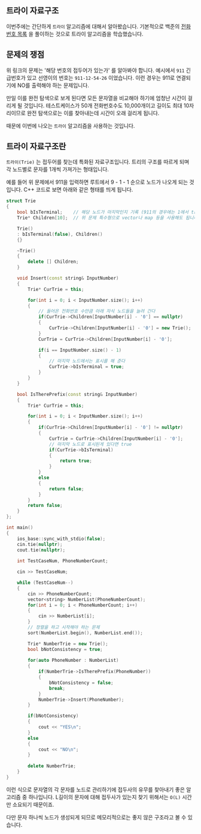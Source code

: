 ## 트라이 자료구조

이번주에는 간단하게 `트라이` 알고리즘에 대해서 알아봤습니다. 기본적으로 백준의 [전화번호 목록](https://www.acmicpc.net/problem/5052) 을 풀이하는 것으로 트라이 알고리즘을 학습했습니다.

## 문제의 쟁점

위 링크의 문제는 '해당 번호의 접두어가 있는가' 를 알아봐야 합니다. 예시에서 `911` 긴급번호가 있고 선영이의 번호는 `911-12-54-26` 이었습니다. 이런 경우는 911로 연결되기에 NO를 출력해야 하는 문제입니다.

만일 이를 완전 탐색으로 보게 된다면 모든 문자열을 비교해야 하기에 엄청난 시간이 걸리게 될 것입니다. 테스트케이스가 50개 전화번호수도 10,000개이고 길이도 최대 10자리이므로 완전 탐색으로는 이를 찾아내는데 시간이 오래 걸리게 됩니다.

때문에 이번에 나오는 `트라이` 알고리즘을 사용하는 것입니다.


## 트라이 자료구조란

`트라이(Trie)` 는 접두어를 찾는데 특화된 자료구조입니다. 트리의 구조를 따르게 되며 각 노드별로 문자를 1개씩 가져가는 형태입니다.

예를 들어 위 문제에서 911을 입력하면 루트에서 9 - 1 - 1 순으로 노드가 나오게 되는 것입니다. C++ 코드로 보면 아래와 같은 형태를 띄게 됩니다.

```cpp
struct Trie
{
    bool bIsTerminal;    // 해당 노드가 마지막인지 기록 (911의 경우에는 1에서 true)
    Trie* Children[10];  // 위 문제 특수형으로 vector나 map 등을 사용해도 됩니다.

    Trie()
    : bIsTerminal(false), Children()
    {}

    ~Trie()
    {
        delete [] Children;
    }

    void Insert(const string& InputNumber)
    {
        Trie* CurTrie = this;

        for(int i = 0; i < InputNumber.size(); i++)
        {
            // 들어온 전화번호 수만큼 아래 자식 노드들을 늘려 간다
            if(CurTrie->Children[InputNumber[i] - '0'] == nullptr)
            {
                CurTrie->Children[InputNumber[i] - '0'] = new Trie();        
            }
            CurTrie = CurTrie->Children[InputNumber[i] - '0'];

            if(i == InputNumber.size() - 1)
            {
                // 마지막 노드에서는 표시를 해 준다
                CurTrie->bIsTerminal = true;
            }
        }
    }

    bool IsTherePrefix(const string& InputNumber)
    {
        Trie* CurTrie = this;

        for(int i = 0; i < InputNumber.size(); i++)
        {
            if(CurTrie->Children[InputNumber[i] - '0'] != nullptr)
            {
                CurTrie = CurTrie->Children[InputNumber[i] - '0'];
                // 마지막 노드로 표시된게 있다면 true
                if(CurTrie->bIsTerminal)
                {
                    return true;
                }
            }
            else
            {
                return false;
            }
        }
        return false;
    }
};

int main()
{
    ios_base::sync_with_stdio(false);
    cin.tie(nullptr);
    cout.tie(nullptr);
    
    int TestCaseNum, PhoneNumberCount;

    cin >> TestCaseNum;

    while (TestCaseNum--)
    {
        cin >> PhoneNumberCount;
        vector<string> NumberList(PhoneNumberCount);
        for(int i = 0; i < PhoneNumberCount; i++)
        {
            cin >> NumberList[i];
        }
        // 정렬을 하고 시작해야 하는 문제
        sort(NumberList.begin(), NumberList.end());

        Trie* NumberTrie = new Trie();
        bool bNotConsistency = true;
        
        for(auto PhoneNumber : NumberList)
        {
            if(NumberTrie->IsTherePrefix(PhoneNumber))
            {
                bNotConsistency = false;
                break;
            }
            NumberTrie->Insert(PhoneNumber);
        }

        if(bNotConsistency)
        {
            cout << "YES\n";
        }
        else
        {
            cout << "NO\n";
        }
        
        delete NumberTrie;
    }
}
```

이런 식으로 문자열의 각 문자를 노드로 관리하기에 접두사의 유무를 찾아내기 좋은 알고리즘 중 하나입니다. L길이의 문자에 대해 접두사가 있는지 찾기 위해서는 `O(L)` 시간만 소요되기 때문이죠.

다만 문자 하나씩 노드가 생성되게 되므로 메모리적으로는 좋지 않은 구조라고 볼 수 있습니다.